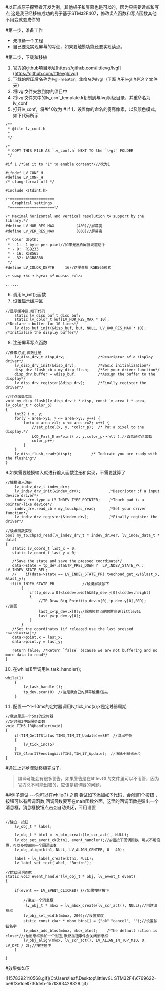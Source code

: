 #以正点原子探索者开发为例，其他板子和屏幕也是可以的，因为只需要读点和写点
这是我已经移植成功的例子基于STM32F407，修改读点函数和写点函数其他不用变就变成你的



#第一步，准备工作
- 先准备一个工程
- 自己要先实现屏幕的写点，如果要触摸功能还要实现读点。


#第二步，下载和移植
1. 官方的github项目地址[https://github.com/littlevgl/lvgl](https://github.com/littlevgl/lvgl)
2. 下载的解压后名称为lvgl-master，重命名为lvgl（下面也用lvgl也是这个文件夹）
3. 将lvgl文件夹放到你的项目中
4. 将lvgl文件夹中的lv_conf_template.h复制到与lvgl同级目录，并重命名为lv_conf
5. 打开lv_conf，将#if 0改为 # if 1，设置你的命名的宽高像素，以及颜色模式，如下代码所示
```
/**
 * @file lv_conf.h
 *
 */

/*
 * COPY THIS FILE AS `lv_conf.h` NEXT TO the `lvgl` FOLDER
 */

#if 1 /*Set it to "1" to enable content*///改为1

#ifndef LV_CONF_H
#define LV_CONF_H
/* clang-format off */

#include <stdint.h>

/*====================
   Graphical settings
 *====================*/

/* Maximal horizontal and vertical resolution to support by the library.*/
#define LV_HOR_RES_MAX          (480)//屏幕宽
#define LV_VER_RES_MAX          (800)//屏幕高

/* Color depth:
 * - 1:  1 byte per pixel//如果是黑白屏就设置这个
 * - 8:  RGB233
 * - 16: RGB565
 * - 32: ARGB8888
 */
#define LV_COLOR_DEPTH     16//这里选择 RGB565模式

/* Swap the 2 bytes of RGB565 color.

......
```
6. 调用lv_init();函数
7. 设置显示缓冲区
```
//显示缓冲区,如下代码
	static lv_disp_buf_t disp_buf;
	static lv_color_t buf[LV_HOR_RES_MAX * 10];                     /*Declare a buffer for 10 lines*/
	lv_disp_buf_init(&disp_buf, buf, NULL, LV_HOR_RES_MAX * 10);    /*Initialize the display buffer*/
```
8. 注册屏幕写点函数
```
//像素打点,函数注册
	lv_disp_drv_t disp_drv;               /*Descriptor of a display driver*/
	lv_disp_drv_init(&disp_drv);          /*Basic initialization*/
	disp_drv.flush_cb = my_disp_flush;    /*Set your driver function*/
	disp_drv.buffer = &disp_buf;          /*Assign the buffer to the display*/
	lv_disp_drv_register(&disp_drv);      /*Finally register the driver*/	
```
```
//打点函数实现
void my_disp_flush(lv_disp_drv_t * disp, const lv_area_t * area, lv_color_t * color_p)
{
    int32_t x, y;
    for(y = area->y1; y <= area->y2; y++) {
        for(x = area->x1; x <= area->x2; x++) {
            //set_pixel(x, y, *color_p);  /* Put a pixel to the display.*/
            LCD_Fast_DrawPoint( x, y,color_p->full );//自己的打点函数
			color_p++;
        }
    }
    lv_disp_flush_ready(disp);         /* Indicate you are ready with the flushing*/
}
```
9.如果需要触摸输入就进行输入函数注册和实现，不需要就算了
```
//触摸输入注册
	lv_indev_drv_t indev_drv;
	lv_indev_drv_init(&indev_drv);             /*Descriptor of a input device driver*/
	indev_drv.type = LV_INDEV_TYPE_POINTER;    /*Touch pad is a pointer-like device*/
	indev_drv.read_cb = my_touchpad_read;      /*Set your driver function*/
	lv_indev_drv_register(&indev_drv);         /*Finally register the driver*/
```
 ```
//读点函数实现
bool my_touchpad_read(lv_indev_drv_t * indev_driver, lv_indev_data_t * data)
{
    static lv_coord_t last_x = 0;
    static lv_coord_t last_y = 0;

    /*Save the state and save the pressed coordinate*/
	data->state = tp_dev.sta&TP_PRES_DOWN ?  LV_INDEV_STATE_PR : LV_INDEV_STATE_REL; 
	//    if(data->state == LV_INDEV_STATE_PR) touchpad_get_xy(&last_x, &last_y);
   if(LV_INDEV_STATE_PR)			//触摸屏被按下
		{	
		 	if(tp_dev.x[0]<lcddev.width&&tp_dev.y[0]<lcddev.height)
			{	
				//TP_Draw_Big_Point(tp_dev.x[0],tp_dev.y[0],RED);		//画图
				last_x=tp_dev.x[0];//将触摸的点的位置高速littlevGL
				last_y=tp_dev.y[0];
			}
		}
    /*Set the coordinates (if released use the last pressed coordinates)*/
    data->point.x = last_x;
    data->point.y = last_y;

    return false; /*Return `false` because we are not buffering and no more data to read*/
}
 ```
10. 在while(1)里调用lv_task_handler();
```
while(1)
	{
	 	lv_task_handler();
		tp_dev.scan(0); //这是我自己的屏幕触摸扫描，	
	}
```
11. 配置一个1~10ms的定时器调用lv_tick_inc(x);x是定时器周期
```
//我这里是一个5ms的定时器
//定时器3中断服务函数
void TIM3_IRQHandler(void)
{
	if(TIM_GetITStatus(TIM3,TIM_IT_Update)==SET) //溢出中断
	{
		lv_tick_inc(5);
	}
	TIM_ClearITPendingBit(TIM3,TIM_IT_Update);  //清除中断标志位
}
```
#通过上述步骤就移植完成了，
>编译可能会有很多警告，如果警告是在littlevGL的文件里可以不用管，因为官方总不可能出错的，应该是编译器的问题，

##例子测试 ---你可以在while(1) 之前 尝试如下添加如下代码，会创建1个按钮 ，按钮可以有回调函数,回调函数要写在main函数外面，这里的回调函数是弹出一个消息框，消息框按钮点击会自动关闭，不用设置
```
	
//建立一按钮
	lv_obj_t * label;

    lv_obj_t * btn1 = lv_btn_create(lv_scr_act(), NULL);
    lv_obj_set_event_cb(btn1, event_handler);//按钮按下回调函数，可以不用设置，可以多按钮同一个回调函数
    lv_obj_align(btn1, NULL, LV_ALIGN_CENTER, 0, -40);

    label = lv_label_create(btn1, NULL);
    lv_label_set_text(label, "Button");

```
```
//按钮回调函数
static void event_handler(lv_obj_t * obj, lv_event_t event)
{
	
    if(event == LV_EVENT_CLICKED) {//如果按钮按下
		
		//建立一个消息框
		 lv_obj_t * mbox = lv_mbox_create(lv_scr_act(), NULL);//创建消息框
        lv_obj_set_width(mbox, 200);//设置宽度
        static const char * mbox_btns[] = {"ok","cancel", ""};//设置按钮名字
        lv_mbox_add_btns(mbox, mbox_btns);    /*The default action is close*///给消息框添加一个按钮,默然按钮事件会关闭消息框
        lv_obj_align(mbox, lv_scr_act(), LV_ALIGN_IN_TOP_MID, 0, LV_DPI / 2);//按钮居中
    }

}
```
#效果如如下


![1578392140568.gif](C:\Users\leaf\Desktop\littlevGL STM32F4\6769622-be9f3e1ce0730deb-1578393428329.gif)